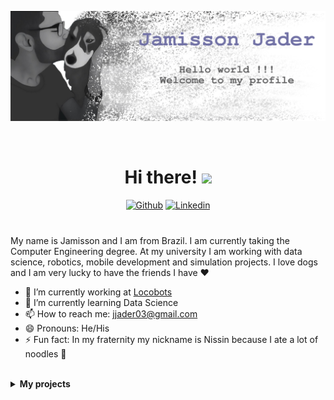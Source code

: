 <div align="center" style="margin-bottom:40px">

![Jamisson Jader](./img.png)

</br>

# Hi there! <img src="https://raw.githubusercontent.com/MartinHeinz/MartinHeinz/master/wave.gif" width="30px">

[![Github](https://img.shields.io/badge/-Github-000?style=flat-square&logo=Github&logoColor=white&link=https://github.com/jjader)](https://github.com/jjader) 
[![Linkedin](https://img.shields.io/badge/-LinkedIn-blue?style=flat-square&logo=Linkedin&logoColor=white&link=https://www.linkedin.com/in/jamisson-jader-ab2963180/)](https://www.linkedin.com/in/jamisson-jader-ab2963180/)
</div>

My name is Jamisson and I am from Brazil. I am currently taking the Computer Engineering degree. At my university I am working with data science, robotics, mobile development and simulation projects. I love dogs and I am very lucky to have the friends I have ❤️

- 🔭 I’m currently working at [Locobots](https://locobots.github.io/pages/sobre.html#sobre)
- 🌱 I’m currently learning Data Science 
- 📫 How to reach me: jjader03@gmail.com
- 😄 Pronouns: He/His
- ⚡ Fun fact: In my fraternity my nickname is Nissin because I ate a lot of noodles 🍜

</br>

<details>
  <summary><b>My projects</b></summary>
  
  <div align="center" style="margin-bottom:40px">
  
  </br>
  
  <a href="https://github.com/jjader">
   <img align="center" src="https://github-readme-stats.vercel.app/api?username=jjader&show_icons=true&count_private=true&line_height=40"/>
  </a>

  <a href="https://github.com/jjader">
    <img align="center" src="https://github-readme-stats.vercel.app/api/top-langs/?username=jjader" />
  </a>

  </br>
  </br>
  </br>

  <a href="https://github.com/JJader/Hackathon">
    <img align="center" src="https://github-readme-stats.vercel.app/api/pin/?username=jjader&repo=hackathon&height=40" />
  </a>

  <a href="https://github.com/JJader/Monitoramento">
    <img align="center" src="https://github-readme-stats.vercel.app/api/pin/?username=jjader&repo=Monitoramento&height=40" />
  </a>

  <a href="https://github.com/Locobots/Projeto_Proativa_3D">
    <img align="center" src="https://github-readme-stats.vercel.app/api/pin/?username=Locobots&repo=Projeto_Proativa_3D&height=40" />
  </a>

  <a href="https://github.com/Locobots/Projeto_Proativa_3D">
    <img align="center" src="https://github-readme-stats.vercel.app/api/pin/?username=Locobots&repo=Segue_linha_simulacao&height=40" />
  </a>
  
  </div>
</details>
